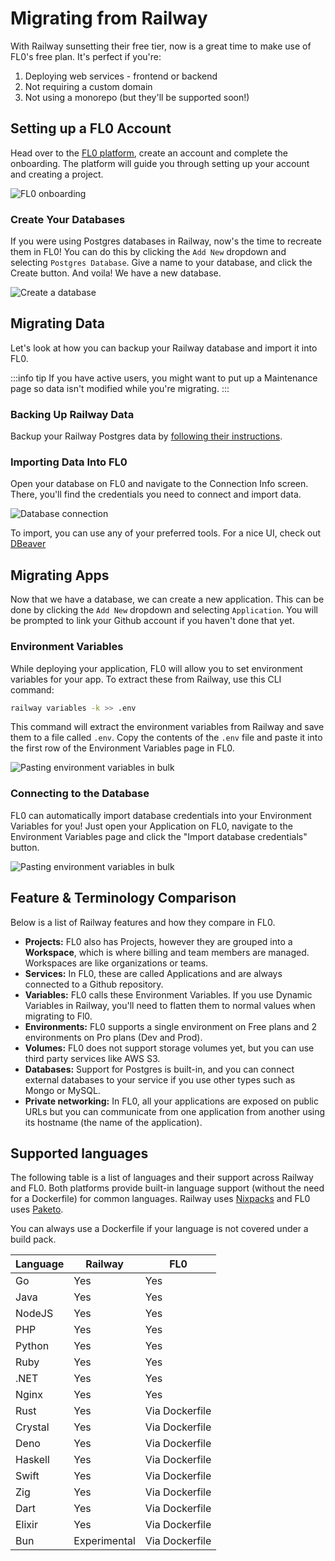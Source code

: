 ---
---

# Migrating from Railway

With Railway sunsetting their free tier, now is a great time to make use of FL0's free plan. It's perfect if you're:

1. Deploying web services - frontend or backend
2. Not requiring a custom domain
3. Not using a monorepo (but they'll be supported soon!)

## Setting up a FL0 Account

Head over to the [FL0 platform](https://app.fl0.com), create an account and complete the onboarding. The platform will guide you through setting up your account and creating a project.

![FL0 onboarding](../assets/onboarding.gif)

### Create Your Databases

If you were using Postgres databases in Railway, now's the time to recreate them in FL0! You can do this by clicking the `Add New` dropdown and selecting `Postgres Database`. Give a name to your database, and click the Create button. And voila! We have a new database.

![Create a database](assets/create-database.gif)

## Migrating Data

Let's look at how you can backup your Railway database and import it into FL0.

:::info tip
If you have active users, you might want to put up a Maintenance page so data isn't modified while you're migrating.
:::

### Backing Up Railway Data

Backup your Railway Postgres data by [following their instructions](https://blog.railway.app/p/postgre-backup).

### Importing Data Into FL0

Open your database on FL0 and navigate to the Connection Info screen. There, you'll find the credentials you need to connect and import data.

![Database connection](../platform/assets/database-connection.gif)

To import, you can use any of your preferred tools. For a nice UI, check out [DBeaver](https://dbeaver.io/)

## Migrating Apps

Now that we have a database, we can create a new application. This can be done by clicking the `Add New` dropdown and selecting `Application`. You will be prompted to link your Github account if you haven't done that yet.

### Environment Variables

While deploying your application, FL0 will allow you to set environment variables for your app. To extract these from Railway, use this CLI command:

```bash
railway variables -k >> .env
```

This command will extract the environment variables from Railway and save them to a file called `.env`.
Copy the contents of the `.env` file and paste it into the first row of the Environment Variables page in FL0.

![Pasting environment variables in bulk](../platform/assets/environment-variables-paste.gif)

### Connecting to the Database

FL0 can automatically import database credentials into your Environment Variables for you!
Just open your Application on FL0, navigate to the Environment Variables page and click the "Import database credentials" button.

![Pasting environment variables in bulk](../platform/assets/environment-variables-import-db.gif)

## Feature & Terminology Comparison

Below is a list of Railway features and how they compare in FL0.

- **Projects:** FL0 also has Projects, however they are grouped into a **Workspace**, which is where billing and team members are managed. Workspaces are like organizations or teams.
- **Services:** In FL0, these are called Applications and are always connected to a Github repository.
- **Variables:** FL0 calls these Environment Variables. If you use Dynamic Variables in Railway, you'll need to flatten them to normal values when migrating to Fl0.
- **Environments:** FL0 supports a single environment on Free plans and 2 environments on Pro plans (Dev and Prod).
- **Volumes:** FL0 does not support storage volumes yet, but you can use third party services like AWS S3.
- **Databases:** Support for Postgres is built-in, and you can connect external databases to your service if you use other types such as Mongo or MySQL.
- **Private networking:** In FL0, all your applications are exposed on public URLs but you can communicate from one application from another using its hostname (the name of the application).

## Supported languages

The following table is a list of languages and their support across Railway and FL0. Both platforms provide built-in language support (without the need for a Dockerfile) for common languages. Railway uses [Nixpacks](https://nixpacks.com/) and FL0 uses [Paketo](https://paketo.io).

You can always use a Dockerfile if your language is not covered under a build pack.

| Language | Railway                                                | FL0                                                      |
| -------- | ------------------------------------------------------ | -------------------------------------------------------- |
| Go       | <span class="badge badge--success">Yes</span>          | <span class="badge badge--success">Yes</span>            |
| Java     | <span class="badge badge--success">Yes</span>          | <span class="badge badge--success">Yes</span>            |
| NodeJS   | <span class="badge badge--success">Yes</span>          | <span class="badge badge--success">Yes</span>            |
| PHP      | <span class="badge badge--success">Yes</span>          | <span class="badge badge--success">Yes</span>            |
| Python   | <span class="badge badge--success">Yes</span>          | <span class="badge badge--success">Yes</span>            |
| Ruby     | <span class="badge badge--success">Yes</span>          | <span class="badge badge--success">Yes</span>            |
| .NET     | <span class="badge badge--success">Yes</span>          | <span class="badge badge--success">Yes</span>            |
| Nginx    | <span class="badge badge--success">Yes</span>          | <span class="badge badge--success">Yes</span>            |
| Rust     | <span class="badge badge--success">Yes</span>          | <span class="badge badge--warning">Via Dockerfile</span> |
| Crystal  | <span class="badge badge--success">Yes</span>          | <span class="badge badge--warning">Via Dockerfile</span> |
| Deno     | <span class="badge badge--success">Yes</span>          | <span class="badge badge--warning">Via Dockerfile</span> |
| Haskell  | <span class="badge badge--success">Yes</span>          | <span class="badge badge--warning">Via Dockerfile</span> |
| Swift    | <span class="badge badge--success">Yes</span>          | <span class="badge badge--warning">Via Dockerfile</span> |
| Zig      | <span class="badge badge--success">Yes</span>          | <span class="badge badge--warning">Via Dockerfile</span> |
| Dart     | <span class="badge badge--success">Yes</span>          | <span class="badge badge--warning">Via Dockerfile</span> |
| Elixir   | <span class="badge badge--success">Yes</span>          | <span class="badge badge--warning">Via Dockerfile</span> |
| Bun      | <span class="badge badge--warning">Experimental</span> | <span class="badge badge--warning">Via Dockerfile</span> |
